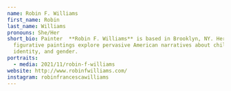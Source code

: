 ```yaml
---
name: Robin F. Williams
first_name: Robin
last_name: Williams
pronouns: She/Her
short_bio: Painter  **Robin F. Williams** is based in Brooklyn, NY. Her
  figurative paintings explore pervasive American narratives about childhood,
  identity, and gender.
portraits:
  - media: 2021/11/robin-f-williams
website: http://www.robinfwilliams.com/
instagram: robinfrancescawilliams
---
```

